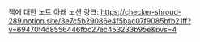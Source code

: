 책에 대한 노트 아래 노션 랑크:
https://checker-shroud-289.notion.site/3e7c5b29086e4f5bac07f9085bfb21ff?v=69470f4d8556446fbc27ec453233b95e&pvs=4
